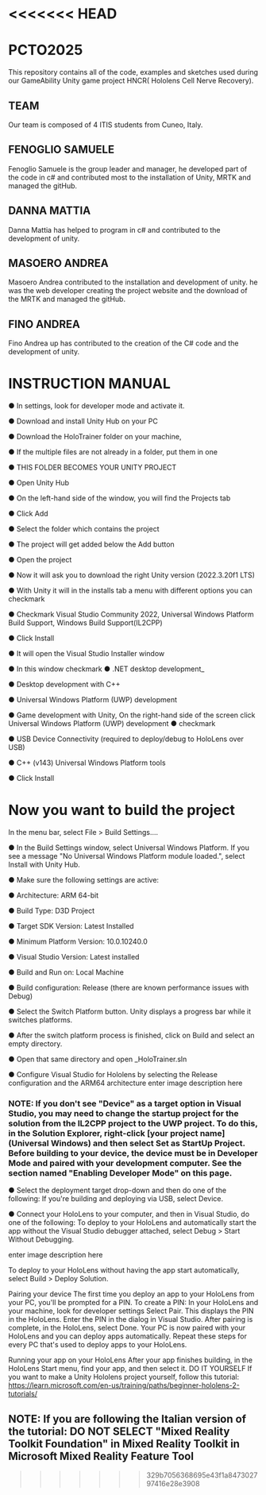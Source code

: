 <<<<<<< HEAD
=======
# PCTO2025

This repository contains all of the code, examples and sketches used during our GameAbility Unity game project HNCR( Hololens Cell Nerve Recovery).

## TEAM

Our team is composed of 4 ITIS students from Cuneo, Italy.

## FENOGLIO SAMUELE

Fenoglio Samuele is the group leader and manager, he developed part of the code in c# and contributed most to the installation of Unity, MRTK and managed the gitHub.

## DANNA MATTIA

Danna Mattia has helped to program in c# and contributed to the development of unity.

## MASOERO ANDREA

Masoero Andrea contributed to the installation and development of unity. he was the web developer creating the project website and the download of the MRTK and managed the gitHub.

## FINO ANDREA

Fino Andrea up has contributed to the creation of the C# code and the development of unity.



# INSTRUCTION MANUAL

● In settings, look for developer mode and activate it.

● Download and install Unity Hub on your PC

● Download the HoloTrainer folder on your machine,

● If the multiple files are not already in a folder, put them in one 

● THIS FOLDER BECOMES YOUR UNITY PROJECT

● Open Unity Hub

● On the left-hand side of the window, you will find the Projects tab

● Click Add

● Select the folder which contains the project

● The project will get added below the Add button

● Open the project

● Now it will ask you to download the right Unity version (2022.3.20f1 LTS)

● With Unity it will in the installs tab a menu with different options you can checkmark

● Checkmark Visual Studio Community 2022, Universal Windows Platform Build Support, Windows Build Support(IL2CPP)

● Click Install

● It will open the Visual Studio Installer window

● In this window checkmark ● .NET desktop development_

● Desktop development with C++

● Universal Windows Platform (UWP) development

● Game development with Unity, On the right-hand side of the screen click Universal Windows Platform (UWP) development
● checkmark 

● USB Device Connectivity (required to deploy/debug to HoloLens over USB)

● C++ (v143) Universal Windows Platform tools

● Click Install

# Now you want to build the project
In the menu bar, select File > Build Settings....

● In the Build Settings window, select Universal Windows Platform. If you see a message "No Universal Windows Platform module loaded.", select Install with Unity Hub.

● Make sure the following settings are active:

● Architecture: ARM 64-bit

● Build Type: D3D Project

● Target SDK Version: Latest Installed

● Minimum Platform Version: 10.0.10240.0

● Visual Studio Version: Latest installed

● Build and Run on: Local Machine

● Build configuration: Release (there are known performance issues with Debug)

● Select the Switch Platform button. Unity displays a progress bar while it switches platforms.

● After the switch platform process is finished, click on Build and select an empty directory.

● Open that same directory and open _HoloTrainer.sln

● Configure Visual Studio for Hololens by selecting the Release configuration and the ARM64 architecture enter image description here

### NOTE: If you don't see "Device" as a target option in Visual Studio, you may need to change the startup project for the solution from the IL2CPP project to the UWP project. To do this, in the Solution Explorer, right-click [your project name](Universal Windows) and then select Set as StartUp Project. Before building to your device, the device must be in Developer Mode and paired with your development computer. See the section named "Enabling Developer Mode" on this page.

● Select the deployment target drop-down and then do one of the following: If you're building and deploying via USB, select Device.

● Connect your HoloLens to your computer, and then in Visual Studio, do one of the following:
To deploy to your HoloLens and automatically start the app without the Visual Studio debugger attached, select Debug > Start Without Debugging.

enter image description here

To deploy to your HoloLens without having the app start automatically, select Build > Deploy Solution.

Pairing your device The first time you deploy an app to your HoloLens from your PC, you'll be prompted for a PIN. To create a PIN:
In your HoloLens and your machine, look for developer settings Select Pair. This displays the PIN in the HoloLens. Enter the PIN in the dialog in Visual Studio. After pairing is complete, in the HoloLens, select Done. Your PC is now paired with your HoloLens and you can deploy apps automatically. Repeat these steps for every PC that's used to deploy apps to your HoloLens.

Running your app on your HoloLens After your app finishes building, in the HoloLens Start menu, find your app, and then select it.
DO IT YOURSELF
If you want to make a Unity Hololens project yourself, follow this tutorial: https://learn.microsoft.com/en-us/training/paths/beginner-hololens-2-tutorials/

## NOTE: If you are following the Italian version of the tutorial: DO NOT SELECT "Mixed Reality Toolkit Foundation" in Mixed Reality Toolkit in Microsoft Mixed Reality Feature Tool
>>>>>>> 329b7056368695e43f1a847302797416e28e3908
